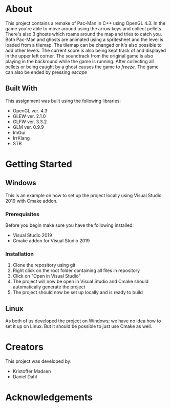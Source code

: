# About
This project contains a remake of Pac-Man in C++ using OpenGL 4.3. In the game you're able to move around using the arrow keys and collect pellets. 
There's also 3 ghosts which roams around the map and tries to catch you. Both Pac-Man and ghosts are animated using a spritesheet and the level is 
loaded from a tilemap. The tilemap can be changed or it's also possible to add other levels. The current score is also being kept track of and 
displayed in the upper left corner. The soundtrack from the original game is also playing in the backround while the game is running. After collecting 
all pellets or being caught by a ghost causes the game to *freeze*. The game can also be ended by pressing *escape*

## Built With
This assignment was built using the following libraries:

* OpenGL ver. 4.3
* GLEW ver. 2.1.0
* GLFW ver. 3.3.2
* GLM ver. 0.9.9
* ImGui
* IrrKlang
* STB

# Getting Started
## Windows 
This is an example on how to set up the project locally using Visual Studio 2019 with Cmake addon.

### Prerequisites
Before you begin make sure you have the following installed:
* Visual Studio 2019
* Cmake addon for Visual Studio 2019

### Installation
1. Clone the repository using git
2. Right click on the root folder containing all files in repository
3. Click on "Open in Visual Studio"
4. The project will now be open in Visual Studio and Cmake should automatically generate the project
5. The project should now be set up locally and is ready to build

## Linux
As both of us developed the project on Windows; we have no idea how to set it up on Linux. But it should be possible to just use Cmake as well.

# Creators
This project was developed by:
* Kristoffer Madsen
* Daniel Dahl

# Acknowledgements
